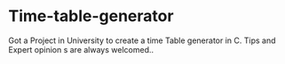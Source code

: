 # Time-table-generator
Got a Project in University to create a time Table generator in C.
Tips and Expert opinion s are always welcomed..
